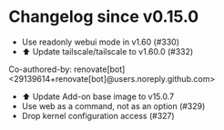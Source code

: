 # Changelog since v0.15.0
- Use readonly webui mode in v1.60 (#330) 
- ⬆️ Update tailscale/tailscale to v1.60.0 (#332)

Co-authored-by: renovate[bot] <29139614+renovate[bot]@users.noreply.github.com> 
- ⬆️ Update Add-on base image to v15.0.7 
- Use web as a command, not as an option (#329) 
- Drop kernel configuration access (#327) 
